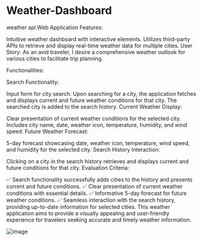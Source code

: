 # Weather-Dashboard
weather api
Web Application Features:

Intuitive weather dashboard with interactive elements.
Utilizes third-party APIs to retrieve and display real-time weather data for multiple cities.
User Story:
As an avid traveler, I desire a comprehensive weather outlook for various cities to facilitate trip planning.

Functionalities:

Search Functionality:

Input form for city search.
Upon searching for a city, the application fetches and displays current and future weather conditions for that city.
The searched city is added to the search history.
Current Weather Display:

Clear presentation of current weather conditions for the selected city.
Includes city name, date, weather icon, temperature, humidity, and wind speed.
Future Weather Forecast:

5-day forecast showcasing date, weather icon, temperature, wind speed, and humidity for the selected city.
Search History Interaction:

Clicking on a city in the search history retrieves and displays current and future conditions for that city.
Evaluation Criteria:

✅ Search functionality successfully adds cities to the history and presents current and future conditions.
✅ Clear presentation of current weather conditions with essential details.
✅ Informative 5-day forecast for future weather conditions.
✅ Seamless interaction with the search history, providing up-to-date information for selected cities.
This weather application aims to provide a visually appealing and user-friendly experience for travelers seeking accurate and timely weather information.

![image](https://github.com/Srgowen/Weather-Dashboard/assets/119532973/5be5c4cf-fa40-4c76-b9f9-489e63413b86)
